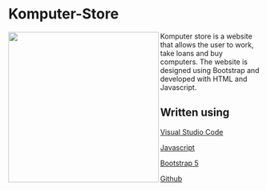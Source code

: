 # Komputer-Store
<img align="left" width=300 src="https://i.imgur.com/uRZNA5Q.png">
Komputer store is a website that allows the user to work, take loans and buy computers. The website is designed using Bootstrap and developed with HTML and Javascript. 

## Written using
[Visual Studio Code](https://code.visualstudio.com/)

[Javascript](https://www.javascript.com/)

[Bootstrap 5](https://getbootstrap.com/)

[Github](https://github.com/)